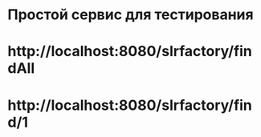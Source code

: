 # Простой сервис для тестирования
# http://localhost:8080/slrfactory/findAll
# http://localhost:8080/slrfactory/find/1
